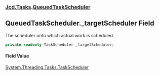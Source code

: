 ### [Jcd.Tasks](Jcd.Tasks.md 'Jcd.Tasks').[QueuedTaskScheduler](Jcd.Tasks.QueuedTaskScheduler.md 'Jcd.Tasks.QueuedTaskScheduler')

## QueuedTaskScheduler._targetScheduler Field

The scheduler onto which actual work is scheduled.

```csharp
private readonly TaskScheduler _targetScheduler;
```

#### Field Value
[System.Threading.Tasks.TaskScheduler](https://docs.microsoft.com/en-us/dotnet/api/System.Threading.Tasks.TaskScheduler 'System.Threading.Tasks.TaskScheduler')